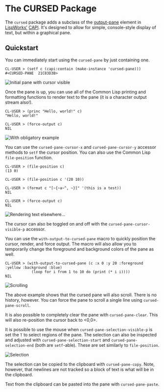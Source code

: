 # The CURSED Package

The `cursed` package adds a subclass of the [output-pane](http://www.lispworks.com/documentation/lw61/CAPRM/html/capiref-275.htm#marker-4173290) element in [LispWorks'](http://www.lispworks.com) [CAPI](http://www.lispworks.com/documentation/lw61/CAPUG-M/html/capiuser-m.htm). It's designed to allow for simple, console-style display of text, but within a graphical pane.

## Quickstart

You can immediately start using the `cursed-pane` by just containing one.

	CL-USER > (setf c (capi:contain (make-instance 'cursed-pane)))
	#<CURSED-PANE  21C83D3B>
	
![Initial pane with cursor visible](https://raw.github.com/massung/cursed/master/screenshots/cursed-pane-01.png)
	
Once the pane is up, you can use all of the Common Lisp printing and formatting functions to render text to the pane (it is a character output stream also!).

	CL-USER > (princ "Hello, world!" c)
	"Hello, world!"
	
	CL-USER > (force-output c)
	NIL

![With obligatory example](https://raw.github.com/massung/cursed/master/screenshots/cursed-pane-02.png)

You can use the `cursed-pane-cursor-x` and `cursed-pane-cursor-y` accessor methods to `setf` the cursor position. You can also use the Common Lisp `file-position` function.

	CL-USER > (file-position c)
	(13 0)
	
	CL-USER > (file-position c '(20 10))
	
	CL-USER > (format c "[~{~a~^, ~}]" '(this is a test))
	NIL
	
	CL-USER > (force-output c)
	NIL

![Rendering text elsewhere...](https://raw.github.com/massung/cursed/master/screenshots/cursed-pane-03.png)

The cursor can also be toggled on and off with the `cursed-pane-cursor-visible-p` accessor.

You can use the `with-output-to-cursed-pane` macro to quickly position the cursor, render, and force output. The macro will also allow you to temporarily change the foreground and background colors of the pane as well.

	CL-USER > (with-output-to-cursed-pane (c :x 0 :y 20 :foreground :yellow :background :blue)
	            (loop for i from 1 to 10 do (print (* i i))))
	NIL
	
![Scrolling](https://raw.github.com/massung/cursed/master/screenshots/cursed-pane-04.png)

The above example shows that the cursed pane will also scroll. There is no history, however. You can force the pane to scroll a single line using `cursed-pane-scroll`.

It is also possible to completely clear the pane with `cursed-pane-clear`. This will also re-position the cursor back to <0,0>.

It is possible to use the mouse when `cursed-pane-selection-visible-p` is set the `T` to select regions of the pane. The selection can also be inspected and adjusted with `cursed-pane-selection-start` and `cursed-pane-selection-end` (both are `setf`-able). These are set similarly to `file-position`.

![Selection](https://raw.github.com/massung/cursed/master/screenshots/cursed-pane-05.png)

The selection can be copied to the clipboard with `cursed-pane-copy`. Note, however, that newlines are not tracked so a block of text is what will be in the clipboard.

Text from the clipboard can be pasted into the pane with `cursed-pane-paste`.